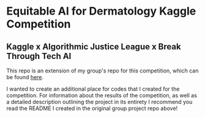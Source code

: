 # Equitable AI for Dermatology Kaggle Competition
## Kaggle x Algorithmic Justice League x Break Through Tech AI

This repo is an extension of my group's repo for this competition, which can be found [here](https://github.com/veradureke/Equitable-AI-for-Dermatology-Team-Azealic-Acid).

I wanted to create an additional place for codes that I created for the competition. For information about the results of the competition, as well as a detailed description outlining the project in its entirety I recommend you read the README I created in the original group project repo above!
